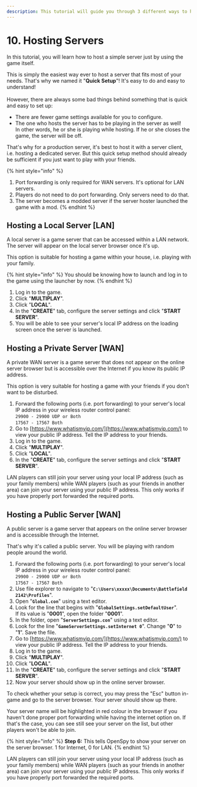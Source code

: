 ```yaml
---
description: This tutorial will guide you through 3 different ways to host a server.
---
```


# 10. Hosting Servers

In this tutorial, you will learn how to host a simple server just by using the game itself.&#x20;

This is simply the easiest way ever to host a server that fits most of your needs. That's why we named it "**Quick Setup**"! It's easy to do and easy to understand!\
\
However, there are always some bad things behind something that is quick and easy to set up:

* There are fewer game settings available for you to configure.
* The one who hosts the server has to be playing in the server as well! \
  In other words, he or she is playing while hosting. If he or she closes the game, the server will be off.

​That's why for a production server, it's best to host it with a server client, i.e. hosting a dedicated server. But this quick setup method should already be sufficient if you just want to play with your friends.

{% hint style="info" %}
1. Port forwarding is only required for WAN servers. It's optional for LAN servers.
2. Players do not need to do port forwarding. Only servers need to do that.​
3. The server becomes a modded server if the server hoster launched the game with a mod.
{% endhint %}

## Hosting a Local Server \[LAN]

A local server is a game server that can be accessed within a LAN network. The server will appear on the local server browser once it's up.&#x20;

This option is suitable for hosting a game within your house, i.e. playing with your family.

{% hint style="info" %}
​You should be knowing how to launch and log in to the game using the launcher by now.
{% endhint %}

1. Log in to the game.
2. Click "**MULTIPLAY**".
3. Click "**LOCAL**".
4. In the "**CREATE**" tab, configure the server settings and click "**START SERVER**".
5. You will be able to see your server's local IP address on the loading screen once the server is launched.

## Hosting a Private Server \[WAN]

A private WAN server is a game server that does not appear on the online server browser but is accessible over the Internet if you know its public IP address.&#x20;

This option is very suitable for hosting a game with your friends if you don't want to be disturbed.

1. Forward the following ports (i.e. port forwarding) to your server's local IP address in your wireless router control panel:\
   `29900 - 29900 UDP or Both`\
   `17567 - 17567 Both​`
2. Go to [https://www.whatismyip.com/](https://www.whatismyip.com/) to view your public IP address. Tell the IP address to your friends.
3. Log in to the game.
4. Click "**MULTIPLAY**".
5. Click "**LOCAL**".
6. In the "**CREATE**" tab, configure the server settings and click "**START SERVER**".

​LAN players can still join your server using your local IP address (such as your family members) while WAN players (such as your friends in another area) can join your server using your public IP address. This only works if you have properly port forwarded the required ports.​​

## Hosting a Public Server \[WAN]

​A public server is a game server that appears on the online server browser and is accessible through the Internet.&#x20;

That's why it's called a public server. You will be playing with random people around the world.

1. Forward the following ports (i.e. port forwarding) to your server's local IP address in your wireless router control panel:\
   `29900 - 29900 UDP or Both`\
   `17567 - 17567 Both​`
2. Use file explorer to navigate to "**`C:\Users\xxxxx\Documents\Battlefield 2142\Profiles`**".
3. Open "**`Global.con`**" using a text editor.&#x20;
4. Look for the line that begins with "**`GlobalSettings.setDefaultUser`**". \
   If its value is "**0001**", open the folder "**0001**".
5. In the folder, open "**`ServerSettings.con`**" using a text editor.
6. Look for the line "**`GameServerSettings.setInternet 0`**". Change "**0**" to "**1**". Save the file.
7. Go to [https://www.whatismyip.com/](https://www.whatismyip.com/) to view your public IP address. Tell the IP address to your friends.
8. Log in to the game.
9. Click "**MULTIPLAY**".
10. Click "**LOCAL**".
11. In the "**CREATE**" tab, configure the server settings and click "**START SERVER**".
12. Now your server should show up in the online server browser.

To check whether your setup is correct, you may press the "Esc" button in-game and go to the server browser. Your server should show up there.&#x20;

Your server name will be highlighted in red colour in the browser if you haven't done proper port forwarding while having the internet option on. If that's the case, you can see still see your server on the list, but other players won't be able to join.

{% hint style="info" %}
**Step 6:** This tells OpenSpy to show your server on the server browser. 1 for Internet, 0 for LAN.
{% endhint %}

​LAN players can still join your server using your local IP address (such as your family members) while WAN players (such as your friends in another area) can join your server using your public IP address. This only works if you have properly port forwarded the required ports.​​
